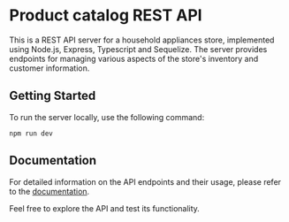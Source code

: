 # Product catalog REST API

This is a REST API server for a household appliances store, implemented using Node.js, Express, Typescript and Sequelize. The server provides endpoints for managing various aspects of the store's inventory and customer information.

## Getting Started

To run the server locally, use the following command:

`npm run dev`

## Documentation

For detailed information on the API endpoints and their usage, please refer to the [documentation](https://backend-phone-store.onrender.com/).

Feel free to explore the API and test its functionality.
